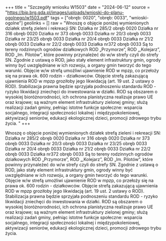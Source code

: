 +++
title = "Szczegóły wniosku W1503"
date = "2024-06-12"
source = "https://bip.brg.gda.pl/images/uploads/wnioski-do-planu-ogolnego/w1503.pdf"
tags = ["obręb: 0020", "obręb: 0033", "wnioski-ogolne"]
geolinks = []
raw = "Wnoszę o objęcie poniżej wymienionych działek strefą zieleni i rekreacji SN: Działka nr 285/2 obręb 0020 Działka nr 316 obręb 0020 Działka nr 373 obręb 0033 Działka nr 20/3 obręb 0033 Działka nr 23/25 obręb 0033 Działka nr 20/4 obręb 0033 Działka nr 21/2 obręb 0033 Działka nr 22/2 obręb 0033 Działka nr372 obręb 0033 Są to tereny rodzinnych ogrodów działkowych ROD „Przymorze”, ROD „,Kolejarz”, ROD „Im. Pilotów”, które powinny przynależeć do w/w strefy czyli do strefy SN. Zgodnie z ustawą o ROD, jako stały element infrastruktury gmin, ogrody winny być uwzględniane w ich rozwoju, a organy gmin tworzyć do tego warunki. Objęcie w/w strefą umożliwi ujawnienie ROD w mpzp, co przełoży się na prawa ok. 600 rodzin - działkowców. Objęcie strefą zakazującą ujawnienia ROD w mpzp groziłoby jego likwidacją (art. 19 ust. 2 ustawy o ROD). Stabilizacja prawna będzie sprzyjała podnoszeniu standardu ROD - ryzyko likwidacji zniechęci do inwestowania w działki. ROD są obszarem o wysokiej bioróżnorodności, ich ochrona planistyczna realizuje prawo UE oraz krajowe; są ważnym element infrastruktury zielonej gminy; służą realizacji zadań gminy, pełniąc istotne funkcje społeczne: wsparcia socjalnego, integracji społeczności lokalnej i międzypokoleniowej, aktywizacji seniorów, edukacji ekologicznej dzieci, promocji zdrowego trybu życia. "
+++

Wnoszę o objęcie poniżej wymienionych działek strefą zieleni i rekreacji SN:
Działka nr 285/2 obręb 0020
Działka nr 316 obręb 0020
Działka nr 373 obręb 0033
Działka nr 20/3 obręb 0033
Działka nr 23/25 obręb 0033
Działka nr 20/4 obręb 0033
Działka nr 21/2 obręb 0033
Działka nr 22/2 obręb 0033
Działka nr372 obręb 0033
Są to tereny rodzinnych ogrodów działkowych ROD „Przymorze”, ROD „,Kolejarz”, ROD „Im. Pilotów”,
które powinny przynależeć do w/w strefy czyli do strefy SN. Zgodnie z ustawą o ROD, jako stały element
infrastruktury gmin, ogrody winny być uwzględniane w ich rozwoju, a organy gmin tworzyć do tego warunki.
Objęcie w/w strefą umożliwi ujawnienie ROD w mpzp, co przełoży się na prawa ok. 600 rodzin - działkowców.
Objęcie strefą zakazującą ujawnienia ROD w mpzp groziłoby jego likwidacją (art. 19 ust. 2 ustawy o ROD).
Stabilizacja prawna będzie sprzyjała podnoszeniu standardu ROD - ryzyko likwidacji zniechęci do inwestowania
w działki. ROD są obszarem o wysokiej bioróżnorodności, ich ochrona planistyczna realizuje prawo UE oraz
krajowe; są ważnym element infrastruktury zielonej gminy; służą realizacji zadań gminy, pełniąc istotne funkcje
społeczne: wsparcia socjalnego, integracji społeczności lokalnej i międzypokoleniowej, aktywizacji seniorów,
edukacji ekologicznej dzieci, promocji zdrowego trybu życia.



